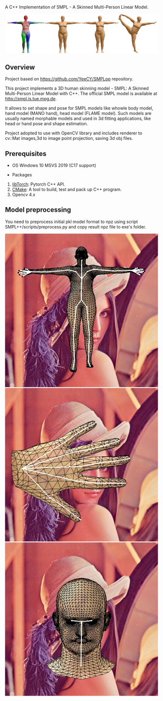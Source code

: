 A C++ Implementation of SMPL - A Skinned Multi-Person Linear Model.

![SMPL_Modle](docs/media/front_page.png)

## Overview

Project based on https://github.com/YeeCY/SMPLpp repository.

This project implements a 3D human skinning model - SMPL: A Skinned
Multi-Person Linear Model with C++. The official SMPL model is available at http://smpl.is.tue.mpg.de.

It allows to set shape and pose for SMPL models like whowle body model, hand model (MANO hand), head model (FLAME model).
Such models are usually named morphable models and used in 3d fitting applications, like head or hand pose and shape estimation.

Project adopted to use with OpenCV library and includes renderer to cv::Mat images,3d to image point projection, saving 3d obj files.

## Prerequisites

- OS
  Windows 10
  MSVS 2019 (C17 support)

- Packages

1. [libTorch](https://pytorch.org/get-started/locally/): Pytorch C++ API.    
2. [CMake](https://cmake.org/download/): A tool to build, test and pack up 
   C++ program.
5. Opencv 4.x

## Model preprocessing ##

You need to preprocess initial pkl model format to npz using script  SMPL++/scripts/preprocess.py and copy result npz file to exe's folder.

![body](body.jpg)
![hand](hand.jpg)
![head](head.jpg)